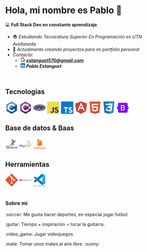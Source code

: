 <h1>Hola, mi nombre es Pablo 👋</h1>

:computer: <b>Full Stack Dev en constante aprendizaje</b>.

- :books: <em>Estudiando Tecnicatura Superior En Programación en UTN Avellaneda</em>
- :briefcase: <em>Actualmente creando proyectos para mi portfolio personal</em>
- <em>Contacto:</em>
   - <img src="https://github.com/devicons/devicon/blob/master/icons/google/google-original.svg" alt="gMail" width="15" height="15"><em><b>  estanguet570@gmail.com</b></em>
  - <img src="https://github.com/devicons/devicon/blob/master/icons/linkedin/linkedin-original.svg" alt="linkedIn" width="15" height="15"><em><b>  Pablo Estanguet</b></em>
</br>

<div class="tecnologias">
  <h2>Tecnologias</h2>
  <img src="https://github.com/devicons/devicon/blob/master/icons/c/c-original.svg" alt="c" width="40" height="40">
  <img src="https://github.com/devicons/devicon/blob/master/icons/csharp/csharp-original.svg" alt="c#" width="40" height="40">
  <img src="https://github.com/devicons/devicon/blob/master/icons/php/php-original.svg" alt="php" width="40" height="40">
  <img src="https://github.com/devicons/devicon/blob/master/icons/javascript/javascript-original.svg" alt="javaScript" width="40" height="40">
  <img src="https://github.com/devicons/devicon/blob/master/icons/typescript/typescript-original.svg" alt="javaScript" width="40" height="40">
  <img src="https://github.com/devicons/devicon/blob/master/icons/angularjs/angularjs-plain.svg" alt="angular" width="40" height="40">
  <img src="https://github.com/devicons/devicon/blob/master/icons/html5/html5-plain.svg" alt="html" width="40" height="40">
  <img src="https://github.com/devicons/devicon/blob/master/icons/css3/css3-original.svg" alt="css" width="40" height="40">
  <img src="https://github.com/devicons/devicon/blob/master/icons/bootstrap/bootstrap-original.svg" alt="bootstrap" width="40" height="40">
</div>

<div class="dbs">
  <h2>Base de datos & Baas</h2>
  
  <img src="https://github.com/devicons/devicon/blob/master/icons/microsoftsqlserver/microsoftsqlserver-plain-wordmark.svg" alt="sqlServer" width="40" height="40">
  <img src="https://github.com/devicons/devicon/blob/master/icons/mysql/mysql-original-wordmark.svg" alt="mySql" width="40" height="40">
  <img src="https://github.com/devicons/devicon/blob/master/icons/firebase/firebase-plain-wordmark.svg" alt="firebase" width="40" height="40">
</div>

<div class="herramientas">
  <h2>Herramientas</h2>
  <img src="https://github.com/devicons/devicon/blob/master/icons/git/git-original.svg" alt="git" width="40" height="40">
  <img src="https://github.com/devicons/devicon/blob/master/icons/visualstudio/visualstudio-plain-wordmark.svg" alt="vs" width="40" height="40">
  <img src="https://github.com/devicons/devicon/blob/master/icons/vscode/vscode-original-wordmark.svg" alt="vsCode" width="40" height="40">
</div>

</br>

<div class="sobre-mi">
  <h3>Sobre mi</h3>
  <p>:soccer: Me gusta hacer deportes, en especial jugar futbol.</p>
  <p>:guitar: Tiempo + inspiración = tocar la guitarra.</p>
  <p>:video_game: Jugar videojuegos.</p>
  <p>:mate: Tomar unos mates al aire libre. :sunny:</p>
 </div>












